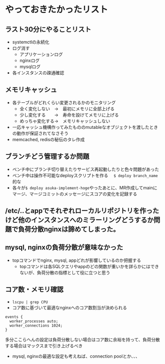 # やっておきたかったリスト

## ラスト30分にやることリスト
  - systemctlの永続化
  - ログ消す
    - アプリケーションログ
    - nginxログ
    - mysqlログ
  - 各インスタンスの疎通確認

## メモリキャッシュ
  - 各テーブルがどれくらい変更されるかのモニタリング
    - 全く変化しない　→　最初にメモリに全部上げる
    - 少し変化する　　→　寿命を設けてメモリに上げる
    - めっちゃ変化する→　メモリキャッシュしない
  - 一応キャッシュ機構作ってみたもののmutableなオブジェクトを渡したときの動作が保証されてなさそう
  - memcached, redisの秘伝のタレ作成

## ブランチどう管理するか問題
  - ベンチ中にブランチ切り替えたりサービス再起動したりと色々問題があった
  - ベンチ中は操作不可能なdeployスクリプトを作る
  　`$ deploy branch_name`的な
  - 各々が`$ deploy asuka-implement-hoge`やったあとに、MR作成してmainにマージ、マージコミットのメッセージにスコアの変化を記録する

## /etc/..とappでそれぞれローカルリポジトリを作ったけど他のインスタンスへのミラーリングどうするか問題で負荷分散nginxは諦めてしまった。

## mysql, nginxの負荷分散が意味なかった
  - topコマンドでnginx, mysql, appどれが影響しているのか把握する
    - topコマンドは各SQLクエリやappのどの関数が重いかを詳らかにはできないが、負荷分散の指標として役に立つと思う

## コア数・メモリ確認
  - `lscpu | grep CPU`
  - コア数に基づいて最適なnginxへのコア数割当が決められる
```
events {
  worker_processes auto;
  worker_connections 1024;
}

  ```
  多分ここらへんの設定は負荷分散しない場合はコア数に余裕を持って、負荷分散する場合はマックスまで引き上げるべき
  - mysql, nginxの最適な設定も考えねば、connection poolとか、、、